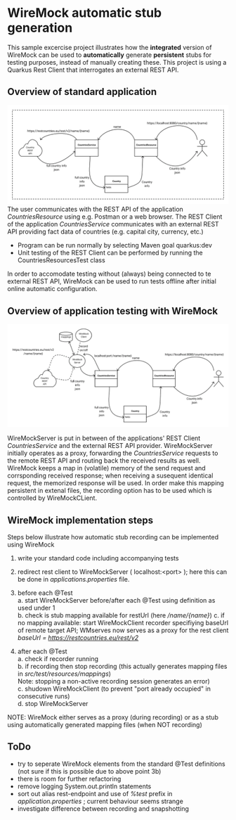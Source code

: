 # WireMock automatic stub generation

This sample excercise project illustrates how the **integrated**  version of WireMock can be used to **automatically** generate **persistent** stubs for testing purposes,
instead of manually creating these.
This project is using a Quarkus Rest Client that interrogates an external REST API.

## Overview of standard application
![Standard Application](doc/QuarkusRestClient.png "Standard Application")
The user communicates with the REST API of the application *CountriesResource* using e.g. Postman or a web browser.
The REST Client of the application *CountriesService* communicates with an external REST API providing fact data of countries
(e.g. capital city, currency, etc.)

* Program can be run normally by selecting Maven goal quarkus:dev
* Unit testing of the REST Client can be performed by running the CountriesResourcesTest class

In order to accomodate testing without (always) being connected to te external REST API,
WireMock can be used to run tests offline after initial online automatic configuration.

## Overview of application testing with WireMock
![Apllication with WireMock](doc/QuarkusRestClientWM.png "Application with WireMock")

WireMockServer is put in between of the applications' REST Client *CountriesService* and
the external REST API provider. WireMockServer initially operates as a proxy, forwarding the
*CountriesService* requests to the remote REST API and routing back the received results as well.
WireMock keeps a map in (volatile) memory of the send request and corrsponding received response;
when receiving a susequent identical request, the memorized response will be used.
In order make this mapping persistent in extenal files, the recording option has to be used which is controlled 
by  WireMockCLient.

## WireMock implementation steps
Steps below illustrate how automatic stub recording can be implemented using WireMock

1. write your standard code including accompanying tests

2. redirect rest client to WireMockServer ( localhost:\<port\> );
here this can be done in *applications.properties* file.

3. before each @Test  
   a. start WireMockServer before/after each @Test using <port> definition as used under 1  
   b. check is stub mapping available for restUrl (here */name/{name}*) 
   c. if no mapping available: start WireMockClient recorder specifiying baseUrl of remote target API;
   WMserves now serves as a proxy for the rest client
   *baseUrl = https://restcountries.eu/rest/v2*  

3. after each @Test  
  a. check if recorder running  
  b. if recording then stop recording (this actually generates mapping files in *src/test/resources/mappings*)   
  Note: stopping a non-active recording session generates an error)  
  c. shudown WireMockClient (to prevent "port already occupied" in consecutive runs)  
  d. stop  WireMockServer

NOTE: WireMock either serves as a proxy (during recording) or as a stub using automatically generated mapping files (when NOT recording)

## ToDo
* try to seperate WireMock elements from the standard @Test definitions (not sure if this is possible due to
above point 3b) 
* there is room for further refactoring
* remove logging System.out.println statements
* sort out alias rest-endpoint and use of *%test* prefix in *application.properties* ; current behaviour seems strange
* investigate difference between recording and snapshotting